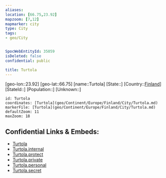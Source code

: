 ```yaml
---
aliases: 
location: [66.75,23.92]
mapzoom: [7,12] 
mapmarker: city 
type: City
tags:
- geo/City


SpocWebEntityId: 35059
isDeleted: false
confidential: public

title: Turtola
---
```

[geo-lon::23.92]
[geo-lat::66.75]
[name::Turtola]
[State::]
[Country::[Finland](geo/Continent/Europe/Finland.md)]
[StateId::]
[Population::]
[Unknown::]


```leaflet
id: Turtola
coordinates: [Turtola](geo/Continent/Europe/Finland/City/Turtola.md)
markerFile: [Turtola](geo/Continent/Europe/Finland/City/Turtola.md)
defaultZoom: 11 
maxZoom: 18
```


## Confidential Links & Embeds: 
- [Turtola](../../../../../../_public/geo/Continent/Europe/Finland/City/Turtola.md) 
- [Turtola.internal](../../../../../../_internal/geo/Continent/Europe/Finland/City/Turtola.internal.md) 
- [Turtola.protect](../../../../../../_protect/geo/Continent/Europe/Finland/City/Turtola.protect.md) 
- [Turtola.private](../../../../../../_private/geo/Continent/Europe/Finland/City/Turtola.private.md) 
- [Turtola.personal](../../../../../../_personal/geo/Continent/Europe/Finland/City/Turtola.personal.md) 
- [Turtola.secret](../../../../../../_secret/geo/Continent/Europe/Finland/City/Turtola.secret.md) 
